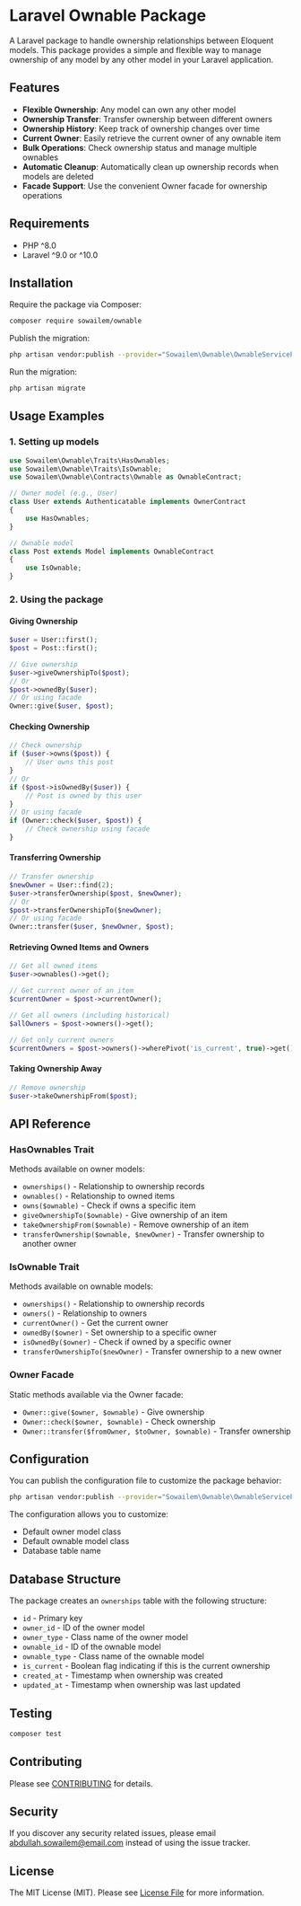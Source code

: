 # Laravel Ownable Package

A Laravel package to handle ownership relationships between Eloquent models. This package provides a simple and flexible way to manage ownership of any model by any other model in your Laravel application.

## Features

- **Flexible Ownership**: Any model can own any other model
- **Ownership Transfer**: Transfer ownership between different owners
- **Ownership History**: Keep track of ownership changes over time
- **Current Owner**: Easily retrieve the current owner of any ownable item
- **Bulk Operations**: Check ownership status and manage multiple ownables
- **Automatic Cleanup**: Automatically clean up ownership records when models are deleted
- **Facade Support**: Use the convenient Owner facade for ownership operations

## Requirements

- PHP ^8.0
- Laravel ^9.0 or ^10.0

## Installation

Require the package via Composer:

```bash
composer require sowailem/ownable
```

Publish the migration:

```bash
php artisan vendor:publish --provider="Sowailem\Ownable\OwnableServiceProvider" --tag="ownable-migrations"
```

Run the migration:

```bash
php artisan migrate
```

## Usage Examples

### 1. Setting up models

```php
use Sowailem\Ownable\Traits\HasOwnables;
use Sowailem\Ownable\Traits\IsOwnable;
use Sowailem\Ownable\Contracts\Ownable as OwnableContract;

// Owner model (e.g., User)
class User extends Authenticatable implements OwnerContract
{
    use HasOwnables;
}

// Ownable model
class Post extends Model implements OwnableContract
{
    use IsOwnable;
}
```

### 2. Using the package

#### Giving Ownership

```php
$user = User::first();
$post = Post::first();

// Give ownership
$user->giveOwnershipTo($post);
// Or
$post->ownedBy($user);
// Or using facade
Owner::give($user, $post);
```

#### Checking Ownership

```php
// Check ownership
if ($user->owns($post)) {
    // User owns this post
}
// Or
if ($post->isOwnedBy($user)) {
    // Post is owned by this user
}
// Or using facade
if (Owner::check($user, $post)) {
    // Check ownership using facade
}
```

#### Transferring Ownership

```php
// Transfer ownership
$newOwner = User::find(2);
$user->transferOwnership($post, $newOwner);
// Or
$post->transferOwnershipTo($newOwner);
// Or using facade
Owner::transfer($user, $newOwner, $post);
```

#### Retrieving Owned Items and Owners

```php
// Get all owned items
$user->ownables()->get();

// Get current owner of an item
$currentOwner = $post->currentOwner();

// Get all owners (including historical)
$allOwners = $post->owners()->get();

// Get only current owners
$currentOwners = $post->owners()->wherePivot('is_current', true)->get();
```

#### Taking Ownership Away

```php
// Remove ownership
$user->takeOwnershipFrom($post);
```

## API Reference

### HasOwnables Trait

Methods available on owner models:

- `ownerships()` - Relationship to ownership records
- `ownables()` - Relationship to owned items
- `owns($ownable)` - Check if owns a specific item
- `giveOwnershipTo($ownable)` - Give ownership of an item
- `takeOwnershipFrom($ownable)` - Remove ownership of an item
- `transferOwnership($ownable, $newOwner)` - Transfer ownership to another owner

### IsOwnable Trait

Methods available on ownable models:

- `ownerships()` - Relationship to ownership records
- `owners()` - Relationship to owners
- `currentOwner()` - Get the current owner
- `ownedBy($owner)` - Set ownership to a specific owner
- `isOwnedBy($owner)` - Check if owned by a specific owner
- `transferOwnershipTo($newOwner)` - Transfer ownership to a new owner

### Owner Facade

Static methods available via the Owner facade:

- `Owner::give($owner, $ownable)` - Give ownership
- `Owner::check($owner, $ownable)` - Check ownership
- `Owner::transfer($fromOwner, $toOwner, $ownable)` - Transfer ownership

## Configuration

You can publish the configuration file to customize the package behavior:

```bash
php artisan vendor:publish --provider="Sowailem\Ownable\OwnableServiceProvider" --tag="ownable-config"
```

The configuration allows you to customize:
- Default owner model class
- Default ownable model class
- Database table name

## Database Structure

The package creates an `ownerships` table with the following structure:

- `id` - Primary key
- `owner_id` - ID of the owner model
- `owner_type` - Class name of the owner model
- `ownable_id` - ID of the ownable model
- `ownable_type` - Class name of the ownable model
- `is_current` - Boolean flag indicating if this is the current ownership
- `created_at` - Timestamp when ownership was created
- `updated_at` - Timestamp when ownership was last updated

## Testing

```bash
composer test
```

## Contributing

Please see [CONTRIBUTING](CONTRIBUTING.md) for details.

## Security

If you discover any security related issues, please email abdullah.sowailem@email.com instead of using the issue tracker.


## License

The MIT License (MIT). Please see [License File](LICENSE) for more information.
